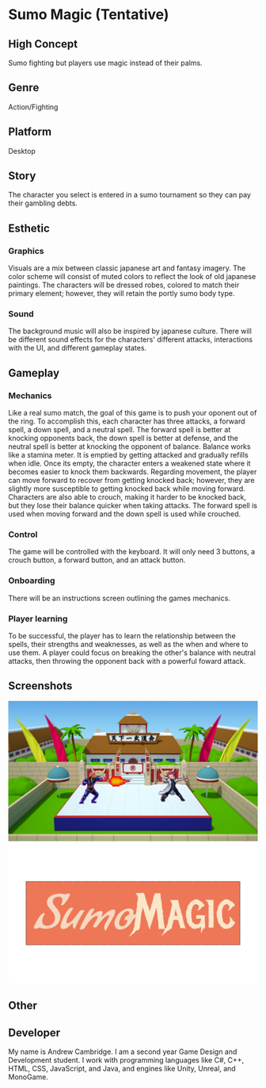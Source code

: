 # Sumo Magic (Tentative)

## High Concept

Sumo fighting but players use magic instead of their palms.

## Genre

Action/Fighting

## Platform

Desktop

## Story

The character you select is entered in a sumo tournament so they can pay their gambling debts.

## Esthetic

### Graphics

Visuals are a mix between classic japanese art and fantasy imagery. The color scheme will consist of muted colors to reflect the look of old japanese paintings. The characters will be dressed robes, colored to match their primary element; however, they will retain the portly sumo body type.

### Sound

The background music will also be inspired by japanese culture. There will be different sound effects for the characters' different attacks, interactions with the UI, and different gameplay states.

## Gameplay

### Mechanics

Like a real sumo match, the goal of this game is to push your oponent out of the ring. To accomplish this, each character has three attacks, a forward spell, a down spell, and a neutral spell. The forward spell is better at knocking opponents back, the down spell is better at defense, and the neutral spell is better at knocking the opponent of balance. Balance works like a stamina meter. It is emptied by getting attacked and gradually refills when idle. Once its empty, the character enters a weakened state where it becomes easier to knock them backwards. Regarding movement, the player can move forward to recover from getting knocked back; however, they are slightly more susceptible to getting knocked back while moving forward. Characters are also able to crouch, making it harder to be knocked back, but they lose their balance quicker when taking attacks. The forward spell is used when moving forward and the down spell is used while crouched.  

### Control

The game will be controlled with the keyboard. It will only need 3 buttons, a crouch button, a forward button, and an attack button.

### Onboarding

There will be an instructions screen outlining the games mechanics.

### Player learning

To be successful, the player has to learn the relationship between the spells, their strengths and weaknesses, as well as the when and where to use them. A player could focus on breaking the other's balance with neutral attacks, then throwing the opponent back with a powerful foward attack.

## Screenshots

<img src="media/examplescreenshot.png" alt="Mockup">
<img src="media/sumomagic.png" alt="Logo">

## Other

## Developer

My name is Andrew Cambridge. I am a second year Game Design and Development student. I work with programming languages like C#, C++, HTML, CSS, JavaScript, and Java, and engines like Unity, Unreal, and MonoGame.
